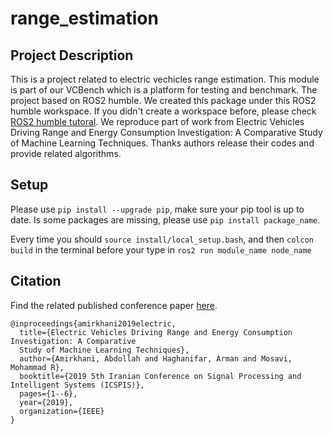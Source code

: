 # range_estimation

## Project Description
This is a project related to electric vechicles range estimation. This module is part of our VCBench which is a platform for testing and benchmark. The project based on ROS2 humble. We created this package under this ROS2 humble workspace. If you didn't create a workspace before, please check [ROS2 humble tutoral](https://docs.ros.org/en/humble/Tutorials/Beginner-Client-Libraries/Creating-Your-First-ROS2-Package.html). We reproduce part of work from Electric Vehicles Driving Range and Energy Consumption Investigation: A Comparative Study of Machine Learning Techniques. Thanks authors release their codes and provide related algorithms.

## Setup
Please use `pip install --upgrade pip`, make sure your pip tool is up to date. Is some packages are missing, please use `pip install package_name`.

Every time you should `source install/local_setup.bash`, and then `colcon build` in the terminal before your type in `ros2 run module_name node_name`



## Citation
Find the related published conference paper [here](https://ieeexplore.ieee.org/abstract/document/9066042).
```
@inproceedings{amirkhani2019electric,
  title={Electric Vehicles Driving Range and Energy Consumption Investigation: A Comparative 
  Study of Machine Learning Techniques},
  author={Amirkhani, Abdollah and Haghanifar, Arman and Mosavi, Mohammad R},
  booktitle={2019 5th Iranian Conference on Signal Processing and Intelligent Systems (ICSPIS)},
  pages={1--6},
  year={2019},
  organization={IEEE}
}
```
